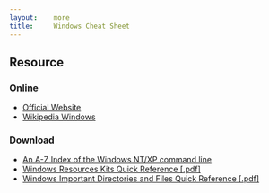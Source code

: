 ```yaml
---
layout:    more
title:     Windows Cheat Sheet 
---
```

<div class="content content-400">
    <div class="board board-326">
        <h2 class="board-title">Resource</h2>
        <div class="board-card">
            <h3 class="board-card-title">Online</h3>
            <ul>
                <li><a href="http://www.microsoft.com/Windows/default.mspx">Official Website</a></li>
                <li><a href="http://en.wikipedia.org/wiki/Windows">Wikipedia Windows</a></li>
            </ul>
        </div>
        <div class="board-card">
            <h3 class="board-card-title">Download</h3>
            <ul>
                <li><a href="http://www.ss64.com/nt/">An A-Z Index of the Windows NT/XP command line</a></li>
                <li><a href="/static/cs/ResKit_Quickref.pdf">Windows Resources Kits Quick Reference [.pdf]</a></li>
                <li><a href="/static/cs/Windows_folders_quickref.pdf">Windows Important Directories and Files Quick Reference [.pdf]</a></li>
            </ul>
        </div>
    </div>
</div>
